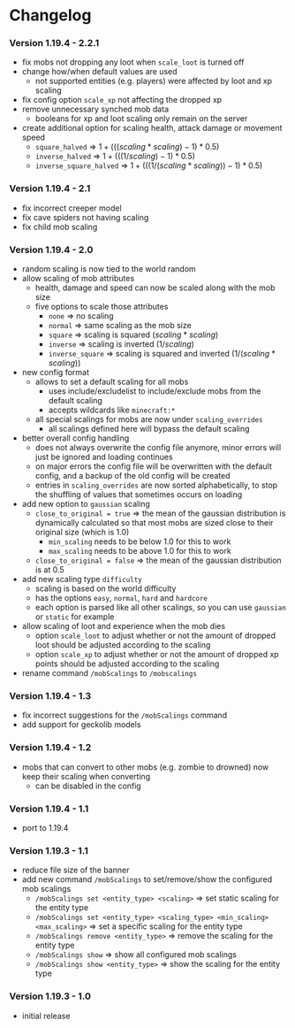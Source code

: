 # Changelog

### Version 1.19.4 - 2.2.1

- fix mobs not dropping any loot when `scale_loot` is turned off
- change how/when default values are used
  - not supported entities (e.g. players) were affected by loot and xp scaling
- fix config option `scale_xp` not affecting the dropped xp
- remove unnecessary synched mob data
  - booleans for xp and loot scaling only remain on the server
- create additional option for scaling health, attack damage or movement speed
  - `square_halved` => $1 + (((scaling * scaling) - 1) * 0.5)$
  - `inverse_halved` => $1 + (((1 / scaling) - 1) * 0.5)$
  - `inverse_square_halved` => $1 + (((1 / (scaling * scaling)) - 1) * 0.5)$

### Version 1.19.4 - 2.1

- fix incorrect creeper model
- fix cave spiders not having scaling
- fix child mob scaling

### Version 1.19.4 - 2.0

- random scaling is now tied to the world random
- allow scaling of mob attributes
  - health, damage and speed can now be scaled along with the mob size
  - five options to scale those attributes
    - `none` => no scaling
    - `normal` => same scaling as the mob size
    - `square` => scaling is squared $(scaling*scaling)$
    - `inverse` => scaling is inverted $(1 / scaling)$
    - `inverse_square` => scaling is squared and inverted $(1 / (scaling * scaling))$
- new config format
  - allows to set a default scaling for all mobs
    - uses include/excludelist to include/exclude mobs from the default scaling
    - accepts wildcards like `minecraft:*`
  - all special scalings for mobs are now under `scaling_overrides`
    - all scalings defined here will bypass the default scaling
- better overall config handling
  - does not always overwrite the config file anymore, minor errors will just be ignored and loading continues
  - on major errors the config file will be overwritten with the default config, and a backup of the old config will
      be created
  - entries in `scaling_overrides` are now sorted alphabetically, to stop the shuffling of values that sometimes
      occurs on loading
- add new option to `gaussian` scaling
  - `close_to_original = true` => the mean of the gaussian distribution is dynamically calculated so that most mobs
      are sized close to their original size (which is 1.0)
    - `min_scaling` needs to be below 1.0 for this to work
    - `max_scaling` needs to be above 1.0 for this to work
  - `close_to_original = false` => the mean of the gaussian distribution is at 0.5
- add new scaling type `difficulty`
  - scaling is based on the world difficulty
  - has the options `easy`, `normal`, `hard` and `hardcore`
  - each option is parsed like all other scalings, so you can use `gaussian` or `static` for example
- allow scaling of loot and experience when the mob dies
  - option `scale_loot` to adjust whether or not the amount of dropped loot should be adjusted according to the
      scaling
  - option `scale_xp` to adjust whether or not the amount of dropped xp points should be adjusted according to the
      scaling
- rename command `/mobScalings` to `/mobscalings`

### Version 1.19.4 - 1.3

- fix incorrect suggestions for the `/mobScalings` command
- add support for geckolib models

### Version 1.19.4 - 1.2

- mobs that can convert to other mobs (e.g. zombie to drowned) now keep their scaling when converting
  - can be disabled in the config

### Version 1.19.4 - 1.1

- port to 1.19.4

### Version 1.19.3 - 1.1

- reduce file size of the banner
- add new command `/mobScalings` to set/remove/show the configured mob scalings
  - `/mobScalings set <entity_type> <scaling>` => set static scaling for the entity type
  - `/mobScalings set <entity_type> <scaling_type> <min_scaling> <max_scaling>` => set a specific scaling for the
      entity type
  - `/mobScalings remove <entity_type>` => remove the scaling for the entity type
  - `/mobScalings show` => show all configured mob scalings
  - `/mobScalings show <entity_type>` => show the scaling for the entity type

### Version 1.19.3 - 1.0

- initial release
